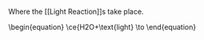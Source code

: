 Where the [[Light Reaction]]s take place. 

\begin{equation}
\ce{H2O+\text{light} \to
\end{equation}